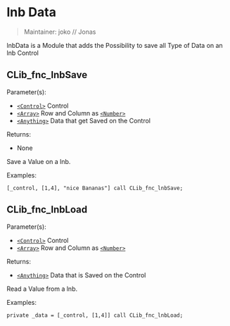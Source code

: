 # lnb Data

> Maintainer: joko // Jonas

lnbData is a Module that adds the Possibility to save all Type of Data on an lnb Control


## CLib_fnc_lnbSave

Parameter(s):
* [`<Control>`] Control
* [`<Array>`] Row and Column as [`<Number>`]
* [`<Anything>`] Data that get Saved on the Control

Returns:
* None

Save a Value on a lnb.

Examples:
```sqf
[_control, [1,4], "nice Bananas"] call CLib_fnc_lnbSave;
```

## CLib_fnc_lnbLoad

Parameter(s):
* [`<Control>`] Control
* [`<Array>`] Row and Column as [`<Number>`]

Returns:
* [`<Anything>`] Data that is Saved on the Control

Read a Value from a lnb.

Examples:
```sqf
private _data = [_control, [1,4]] call CLib_fnc_lnbLoad;
```

[`<Control>`]: https://community.bistudio.com/wiki/Control
[`<Anything>`]: https://community.bistudio.com/wiki/Anything
[`<Config>`]: https://community.bistudio.com/wiki/Config
[`<Object>`]: https://community.bistudio.com/wiki/Object
[`<String>`]: https://community.bistudio.com/wiki/String
[`<Number>`]: https://community.bistudio.com/wiki/Number
[`<Array>`]: https://community.bistudio.com/wiki/Array
[`<Position>`]: https://community.bistudio.com/wiki/Position
[`<Color>`]: https://community.bistudio.com/wiki/Color
[`<Boolean>`]: https://community.bistudio.com/wiki/Boolean
[`<Code>`]: https://community.bistudio.com/wiki/Code
[`<Group>`]: https://community.bistudio.com/wiki/Group
[`<Location>`]: https://community.bistudio.com/wiki/Location
